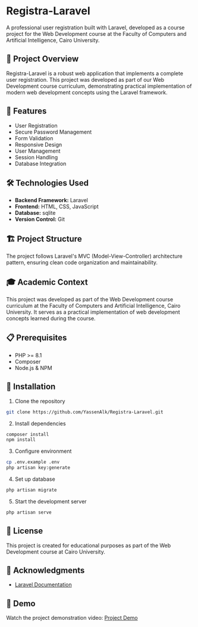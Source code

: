 # Registra-Laravel

A professional user registration built with Laravel, developed as a course project for the Web Development course at the Faculty of Computers and Artificial Intelligence, Cairo University.

## 📝 Project Overview

Registra-Laravel is a robust web application that implements a complete user registration. This project was developed as part of our Web Development course curriculum, demonstrating practical implementation of modern web development concepts using the Laravel framework.

## 🚀 Features

- User Registration
- Secure Password Management
- Form Validation
- Responsive Design
- User Management
- Session Handling
- Database Integration

## 🛠️ Technologies Used

- **Backend Framework:** Laravel
- **Frontend:** HTML, CSS, JavaScript
- **Database:** sqlite
- **Version Control:** Git

## 🏗️ Project Structure

The project follows Laravel's MVC (Model-View-Controller) architecture pattern, ensuring clean code organization and maintainability.

## 🎓 Academic Context

This project was developed as part of the Web Development course curriculum at the Faculty of Computers and Artificial Intelligence, Cairo University. It serves as a practical implementation of web development concepts learned during the course.

## 📋 Prerequisites

- PHP >= 8.1
- Composer
- Node.js & NPM

## 🚀 Installation

1. Clone the repository
```bash
git clone https://github.com/YassenAlk/Registra-Laravel.git
```

2. Install dependencies
```bash
composer install
npm install
```

3. Configure environment
```bash
cp .env.example .env
php artisan key:generate
```

4. Set up database
```bash
php artisan migrate
```

5. Start the development server
```bash
php artisan serve
```

## 📝 License

This project is created for educational purposes as part of the Web Development course at Cairo University.

## 🙏 Acknowledgments

- [Laravel Documentation](https://laravel.com/docs/12.x)

## 🎥 Demo

Watch the project demonstration video: [Project Demo](https://drive.google.com/file/d/14zmABQsh_neueoTKsiBZODHE6gi29vBA/view?usp=drive_link)
